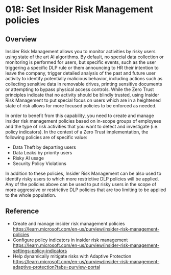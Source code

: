 # 018: Set Insider Risk Management policies

## Overview

Insider Risk Management allows you to monitor activities by risky users using state of the art AI algorithms. 
By default, no special data collection or monitoring is performed for users, but specific events, such as the user triggering a specific DLP rule or them announcing to HR their intention to leave the company, trigger detailed analysis of the past and future user activity to identify potentially malicious behavior, including actions such as collecting sensitive data in removable drives, printing sensitive documents or attempting to bypass physical access controls. 
While the Zero Trust principles indicate that no activity should be blindly trusted, using Insider Risk Management to put special focus on users which are in a heightened state of risk allows for more focused policies to be enforced as needed. 

In order to benefit from this capability, you need to create and manage insider risk management policies based on in-scope groups of employees and the type of risk activities that you want to detect and investigate (i.e. policy indicators).
In the context of a Zero Trust implementation, the following policies are of specific value:
* Data Theft by departing users
* Data Leaks by priority users
* Risky AI usage
* Security Policy Violations

In addition to these policies, Insider Risk Management can be also used to identify risky users to which more restrictive DLP policies will be applied. Any of the policies above can be used to put risky users in the scope of more aggressive or restrictive DLP policies that are too limiting to be applied to the whole population. 


## Reference

* Create and manage insider risk management policies https://learn.microsoft.com/en-us/purview/insider-risk-management-policies
* Configure policy indicators in insider risk management https://learn.microsoft.com/en-us/purview/insider-risk-management-settings-policy-indicators
* Help dynamically mitigate risks with Adaptive Protection https://learn.microsoft.com/en-us/purview/insider-risk-management-adaptive-protection?tabs=purview-portal 
